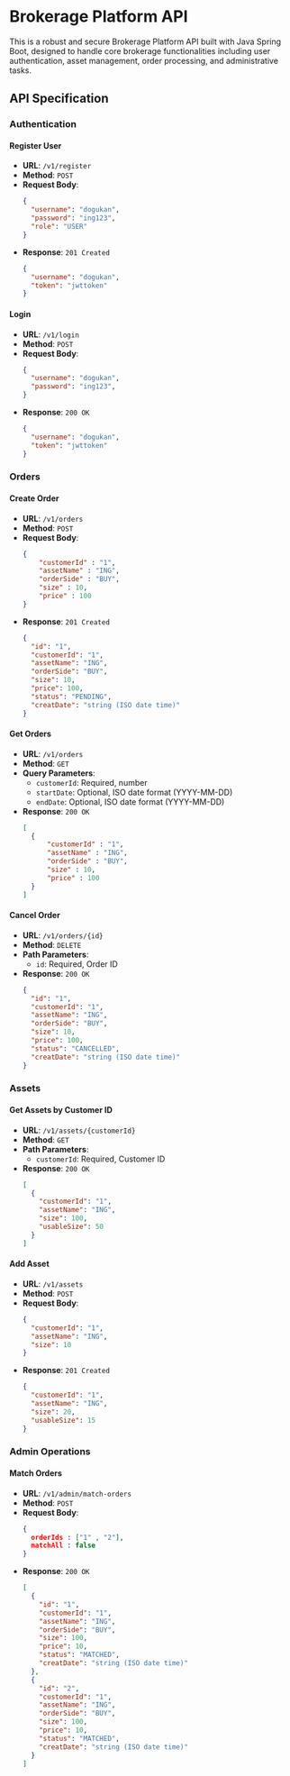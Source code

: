 # Brokerage Platform API

This is a robust and secure Brokerage Platform API built with Java Spring Boot, designed to handle core brokerage functionalities including user authentication, asset management, order processing, and administrative tasks.


## API Specification

### Authentication

#### Register User
- **URL**: `/v1/register`
- **Method**: `POST`
- **Request Body**:
  ```json
  {
    "username": "dogukan",
    "password": "ing123",
    "role": "USER"
  }
  ```
- **Response**: `201 Created`
  ```json
  {
    "username": "dogukan",
    "token": "jwttoken"
  }
  ```

#### Login
- **URL**: `/v1/login`
- **Method**: `POST`
- **Request Body**:
  ```json
  {
    "username": "dogukan",
    "password": "ing123",
  }
  ```
- **Response**: `200 OK`
  ```json
  {
    "username": "dogukan",
    "token": "jwttoken"
  }
  ```

### Orders

#### Create Order
- **URL**: `/v1/orders`
- **Method**: `POST`
- **Request Body**:
  ```json
  {
      "customerId" : "1",
      "assetName" : "ING",
      "orderSide" : "BUY",
      "size" : 10,
      "price" : 100
  }
  ```
- **Response**: `201 Created`
  ```json
  {
    "id": "1",
    "customerId": "1",
    "assetName": "ING",
    "orderSide": "BUY",
    "size": 10,
    "price": 100,
    "status": "PENDING",
    "creatDate": "string (ISO date time)"
  }
  ```

#### Get Orders
- **URL**: `/v1/orders`
- **Method**: `GET`
- **Query Parameters**:
  - `customerId`: Required, number
  - `startDate`: Optional, ISO date format (YYYY-MM-DD)
  - `endDate`: Optional, ISO date format (YYYY-MM-DD)
- **Response**: `200 OK`
  ```json
  [
    {
        "customerId" : "1",
        "assetName" : "ING",
        "orderSide" : "BUY",
        "size" : 10,
        "price" : 100
    }
  ]
  ```

#### Cancel Order
- **URL**: `/v1/orders/{id}`
- **Method**: `DELETE`
- **Path Parameters**:
  - `id`: Required, Order ID
- **Response**: `200 OK`
  ```json
  {
    "id": "1",
    "customerId": "1",
    "assetName": "ING",
    "orderSide": "BUY",
    "size": 10,
    "price": 100,
    "status": "CANCELLED",
    "creatDate": "string (ISO date time)"
  }
  ```

### Assets

#### Get Assets by Customer ID
- **URL**: `/v1/assets/{customerId}`
- **Method**: `GET`
- **Path Parameters**:
  - `customerId`: Required, Customer ID
- **Response**: `200 OK`
  ```json
  [
    {
      "customerId": "1",
      "assetName": "ING",
      "size": 100,
      "usableSize": 50
    }
  ]
  ```

#### Add Asset
- **URL**: `/v1/assets`
- **Method**: `POST`
- **Request Body**:
  ```json
  {
    "customerId": "1",
    "assetName": "ING",
    "size": 10
  }
  ```
- **Response**: `201 Created`
  ```json
  {
    "customerId": "1",
    "assetName": "ING",
    "size": 20,
    "usableSize": 15
  }
  ```

### Admin Operations

#### Match Orders
- **URL**: `/v1/admin/match-orders`
- **Method**: `POST`
- **Request Body**:
  ```json
  {
    orderIds : ["1" , "2"],
    matchAll : false
  }
  ```
- **Response**: `200 OK`
  ```json
  [
    {
      "id": "1",
      "customerId": "1",
      "assetName": "ING",
      "orderSide": "BUY",
      "size": 100,
      "price": 10,
      "status": "MATCHED",
      "creatDate": "string (ISO date time)"
    },
    {
      "id": "2",
      "customerId": "1",
      "assetName": "ING",
      "orderSide": "BUY",
      "size": 100,
      "price": 10,
      "status": "MATCHED",
      "creatDate": "string (ISO date time)"
    }
  ]
  ```
